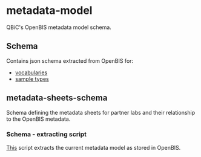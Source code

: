 # metadata-model

QBiC's OpenBIS metadata model schema.

## Schema

Contains json schema extracted from OpenBIS for:

- [vocabularies](schema/vocabularies.json)
- [sample types](schema/sample_types.json)

## metadata-sheets-schema

Schema defining the metadata sheets for partner labs and their relationship to the OpenBIS metadata.

### Schema - extracting script

[This](TsvToJson.groovy) script extracts the current metadata model as stored in OpenBIS.